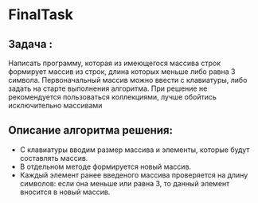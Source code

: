 # FinalTask
## Задача :
Написать программу, которая из имеющегося массива строк формирует массив из строк, длина которых меньше либо равна 3 символа. Первоначальный массив можно ввести с клавиатуры, либо задать на старте выполнения алгоритма. При решение не рекомендуется пользоваться коллекциями, лучше обойтись исключительно массивами
## Описание алгоритма решения:
* С клавиатуры вводим размер массива и элементы, которые будут составлять массив. 
* В отдельном методе формируется новый массив. 
* Каждый элемент ранее введеного массива проверяется на длину символов: если она меньше или равна 3, то данный элемент вносится в новый массив.

